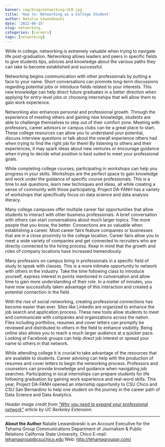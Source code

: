```yaml
---
banner: img/blog/networking-UCB.jpg
title: 'How to: Networking as a College Student'
author: Natalie Lewandowski
date: '2022-06-15'
slug: networking
categories: [careers]
tags: [networking]
---
```



While in college, networking is extremely valuable when trying to navigate life post-graduation. Networking allows leaders and peers in specific fields to give students tips, advices and knowledge about the various paths they can take to become established and successful. 


Networking begins communication with other professionals by putting a face to your name. Short conversations can promote long-term discussions regarding potential jobs or introduce fields related to your interests. This new knowledge can help direct future graduates in a better direction when applying for entry-level jobs or choosing internships that will allow them to gain work experience.


Networking also enhances personal and professional growth. Through the experience of meeting others and gaining new knowledge, students are able to challenge themselves to step out of their comfort zone. Meeting with professors, career advisors or campus clubs can be a great place to start. These college resources can allow you to understand your potential, discuss interview questions or talk about the overall experience others had when trying to find the right job for them! By listening to others and their experiences, it may spark ideas about new ventures or encourage guidance when trying to decide what position is best suited to meet your professional goals. 


While completing college courses, participating in workshops can help you progress in your skills. Workshops are the perfect space to gain knowledge and work under the guidance of specific course professionals. This is a time to ask questions, learn new techniques and ideas, all while creating a sense of community with those participating. Project DA-FANH has a variety of workshops that specifically focus on data science and data analysis literacy. 


Many college campuses offer multiple career fair opportunities that allow students to interact with other business professionals. A brief conversation with others can start conversations about much larger topics. The more people that you know, the better. Connections are so valuable when establishing a career. Most career fairs feature companies or businesses that are in a close proximity to the college location. Career fairs allow you to meet a wide variety of companies and get connected to recruiters who are directly connected to the hiring process. Keep in mind that the growth and roles of company locations have increased tremendously.


Many professors on campus bring in professionals in a specific field of study to speak with classes. This is a more intimate opportunity to network with others in the industry. Take the time following class to introduce yourself, express interest in points mentioned in conversation and allow time to gain more understanding of their role. In a matter of minutes, you have now successfully taken advantage of this interaction and created a potential connection in the field.


With the rise of social networking, creating professional connections has become easier than ever. Sites like Linkedin are organized to enhance the job search and application process. These new tools allow students to meet and communicate with companies and organizations across the nation. Files including portfolios, resumes and cover letters can promptly be reviewed and distributed to others in the field to enhance visibility. Being online also allows you to reach a much larger audience at a quicker pace. Looking at Facebook groups can help direct job interest or spread your name to others in that network.

While attending college it is crucial to take advantage of the resources that are available to students. Career advising can help with the production of resumes and cover letters to begin the networking process. Professors and counselors can provide knowledge and guidance when navigating job searches. Participating in local internships can prepare students for life following graduation by gaining work experience and real-word skills. This year, Project DA-FANH opened an internship opportunity to CSU Chico and CSU San Bernardino to help one student on the journey in the career path of Data Science and Data Analytics.


_Header image credit from ["Why you need to expand your professional network"](https://voices.berkeley.edu/extension/why-you-need-expand-your-professional-network) article by UC Berkeley Extension._

----

**About the Author**
Natalie Lewandowski is an Account Executive for the Tehama Group Communications
Department of Journalism & Public Relations
California State University, Chico
E-mail: tehamagroup@csuchico.edu
Web: http://tehamagrouppr.com/
